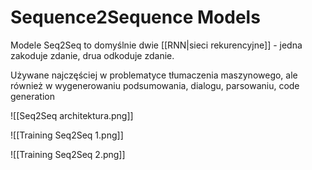 # Sequence2Sequence Models

Modele Seq2Seq to domyślnie dwie [[RNN|sieci rekurencyjne]] - jedna zakoduje zdanie, drua odkoduje zdanie.

Używane najczęściej w problematyce tłumaczenia maszynowego, ale również w wygenerowaniu podsumowania, dialogu, parsowaniu, code generation

![[Seq2Seq architektura.png]]

![[Training Seq2Seq 1.png]]

![[Training Seq2Seq 2.png]]